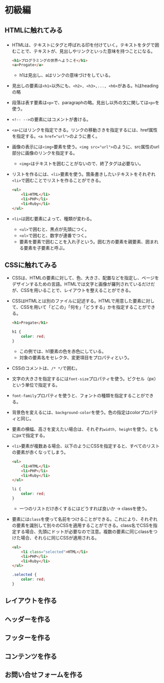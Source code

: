 # 初級編
## HTMLに触れてみる
###
* HTMLは、テキストにタグと呼ばれる印を付けていく。テキストをタグで囲むことで、テキストが、見出しやリンクといった意味を持つことになる。
    ```html
    <h1>プログラミングの世界へようこそ</h1>
    <a>Progate</a>
    ```
    * h1は見出し、aはリンクの意味づけをしている。

* 見出しの要素は`<h1>`以外にも、`<h2>, <h3>,..., <h6>`がある。hはheadingの略
* 段落は表す要素は`<p>`で、paragraphの略。見出し以外の文に関しては`<p>`を使う。
* `<!-- -->`の要素にはコメントが書ける。

* `<a>`にはリンクを指定できる。リンクの移動さきを指定するには、href属性を指定する。`<a href="url">`のように書く。
* 画像の表示には`<img>`要素を使う。`<img src="url">`のように、src属性のurl部分に画像のリンクを指定する。
    * `<img>`はテキストを囲むことがないので、終了タグは必要ない。

* リストを作るには、`<li>`要素を使う。箇条書きしたいテキストをそれぞれ`<li>`で囲むことでリストを作ることができる。
    ```html
    <ul>
        <li>HTML</li>
        <li>PHP</li>
        <li>Ruby</li>
    </ul>
    ```
* `<li>`は囲む要素によって、種類が変わる。
    * `<ul>`で囲むと、黒点が先頭につく。
    * `<ol>`で囲むと、数字が連番でつく。
    * 要素を要素で囲むことを入れ子という。囲む方の要素を親要素、囲まれる要素を子要素と呼ぶ。

## CSSに触れてみる
* CSSは、HTMLの要素に対して、色、大きさ、配置などを指定し、ページをデザインするための言語。HTMLでは文字と画像が羅列されているだけだが、CSSを用いることで、レイアウトを整えることができる。

* CSSはHTMLとは別のファイルに記述する。HTMLで用意した要素に対して、CSSを用いて「どこの」「何を」「どうする」かを指定することができる。
    ```html
    <h1>Progate</h1>
    ```
    ```css
    h1 {
        color: red;
    }
    ```
    * この例では、h1要素の色を赤色にしている。
    * 対象の要素名をセレクタ、変更項目をプロパティという。

* CSSのコメントは、`/* */`で囲む。

* 文字の大きさを指定するには`font-size`プロパティを使う。ピクセル（px）という単位で指定する。
* `font-family`プロパティを使うと、フォントの種類を指定することができる。
* 背景色を変えるには、`background-color`を使う。色の指定はcolorプロパティと同じ。
* 要素の横幅、高さを変えたい場合は、それぞれ`width, height`を使う。ともにpxで指定する。

* `<li>`要素が複数ある場合、以下のようにCSSを指定すると、すべてのリストの要素が赤くなってしまう。
    ```html
    <ul>
        <li>HTML</li>
        <li>PHP</li>
        <li>Ruby</li>
    </ul>
    ```
    ```css
    li {
        color: red;
    }
    ```
    * 一つのリストだけ赤くするにはどうすれば良いか -> classを使う。

* 要素には`class`を使って名前をつけることができる。これにより、それぞれの要素を識別して別々のCSSを適用することができる。class名でCSSを指定する場合、先頭にドットが必要なので注意。複数の要素に同じclassをつけた場合、それらに同じCSSが適用される。
    ```html
    <ul>
        <li class="selected">HTML</li>
        <li>PHP</li>
        <li>Ruby</li>
    </ul>
    ```
    ```css
    .selected {
        color: red;
    }
    ```

## レイアウトを作る

## ヘッダーを作る

## フッターを作る

## コンテンツを作る

## お問い合せフォームを作る